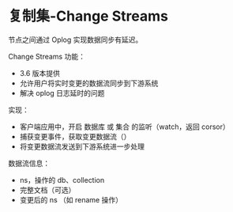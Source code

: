 # 复制集-Change Streams

节点之间通过 Oplog 实现数据同步有延迟。

Change Streams 功能：
- 3.6 版本提供
- 允许用户将实时变更的数据流同步到下游系统
- 解决 oplog 日志延时的问题

实现：
- 客户端应用中，开启 数据库 或 集合 的监听（watch，返回 corsor）
- 捕获变更事件，获取变更数据流（）
- 将变更数据流发送到下游系统进一步处理

数据流信息：
- ns，操作的 db、collection
- 完整文档（可选）
- 变更后的 ns （如 rename 操作）